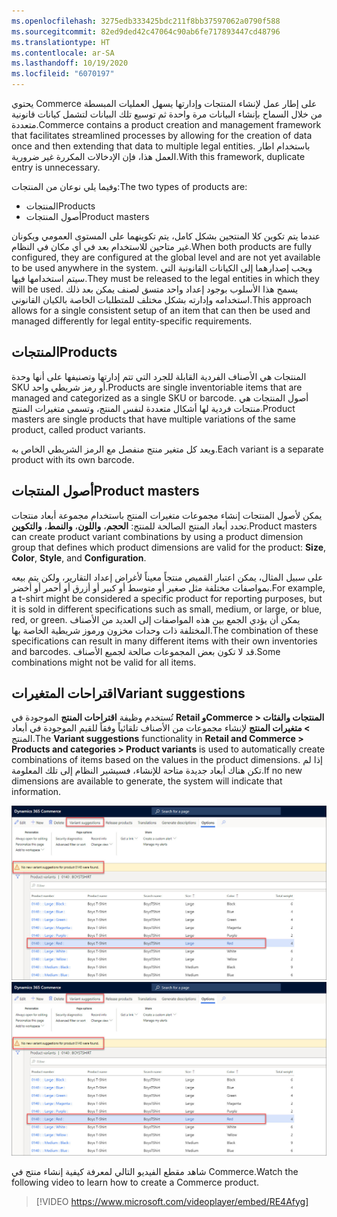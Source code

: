```yaml
---
ms.openlocfilehash: 3275edb333425bdc211f8bb37597062a0790f588
ms.sourcegitcommit: 82ed9ded42c47064c90ab6fe717893447cd48796
ms.translationtype: HT
ms.contentlocale: ar-SA
ms.lasthandoff: 10/19/2020
ms.locfileid: "6070197"
---
```

<span data-ttu-id="8f9ec-101">يحتوي Commerce على إطار عمل لإنشاء المنتجات وإدارتها يسهل العمليات المبسطة من خلال السماح بإنشاء البيانات مرة واحدة ثم توسيع تلك البيانات لتشمل كيانات قانونية متعددة.</span><span class="sxs-lookup"><span data-stu-id="8f9ec-101">Commerce contains a product creation and management framework that facilitates streamlined processes by allowing for the creation of data once and then extending that data to multiple legal entities.</span></span> <span data-ttu-id="8f9ec-102">باستخدام اطار العمل هذا، فإن الإدخالات المكررة غير ضرورية.</span><span class="sxs-lookup"><span data-stu-id="8f9ec-102">With this framework, duplicate entry is unnecessary.</span></span> 

<span data-ttu-id="8f9ec-103">وفيما يلي نوعان من المنتجات:</span><span class="sxs-lookup"><span data-stu-id="8f9ec-103">The two types of products are:</span></span> 

- <span data-ttu-id="8f9ec-104">المنتجات</span><span class="sxs-lookup"><span data-stu-id="8f9ec-104">Products</span></span>
- <span data-ttu-id="8f9ec-105">أصول المنتجات</span><span class="sxs-lookup"><span data-stu-id="8f9ec-105">Product masters</span></span>

<span data-ttu-id="8f9ec-106">عندما يتم تكوين كلا المنتجين بشكل كامل، يتم تكوينهما على المستوى العمومي ويكونان غير متاحين للاستخدام بعد في أي مكان في النظام.</span><span class="sxs-lookup"><span data-stu-id="8f9ec-106">When both products are fully configured, they are configured at the global level and are not yet available to be used anywhere in the system.</span></span> <span data-ttu-id="8f9ec-107">ويجب إصدارهما إلى الكيانات القانونية التي سيتم استخدامها فيها.</span><span class="sxs-lookup"><span data-stu-id="8f9ec-107">They must be released to the legal entities in which they will be used.</span></span> <span data-ttu-id="8f9ec-108">يسمح هذا الأسلوب بوجود إعداد واحد متسق لصنف يمكن بعد ذلك استخدامه وإدارته بشكل مختلف للمتطلبات الخاصة بالكيان القانوني.</span><span class="sxs-lookup"><span data-stu-id="8f9ec-108">This approach allows for a single consistent setup of an item that can then be used and managed differently for legal entity-specific requirements.</span></span> 

## <a name="products"></a><span data-ttu-id="8f9ec-109">المنتجات</span><span class="sxs-lookup"><span data-stu-id="8f9ec-109">Products</span></span>
<span data-ttu-id="8f9ec-110">المنتجات هي الأصناف الفردية القابلة للجرد التي تتم إدارتها وتصنيفها على أنها وحدة SKU أو رمز شريطي واحد.</span><span class="sxs-lookup"><span data-stu-id="8f9ec-110">Products are single inventoriable items that are managed and categorized as a single SKU or barcode.</span></span> <span data-ttu-id="8f9ec-111">أصول المنتجات هي منتجات فردية لها أشكال متعددة لنفس المنتج، وتسمى متغيرات المنتج.</span><span class="sxs-lookup"><span data-stu-id="8f9ec-111">Product masters are single products that have multiple variations of the same product, called product variants.</span></span> 

<span data-ttu-id="8f9ec-112">ويعد كل متغير منتج منفصل مع الرمز الشريطي الخاص به.</span><span class="sxs-lookup"><span data-stu-id="8f9ec-112">Each variant is a separate product with its own barcode.</span></span> 

## <a name="product-masters"></a><span data-ttu-id="8f9ec-113">أصول المنتجات</span><span class="sxs-lookup"><span data-stu-id="8f9ec-113">Product masters</span></span>
<span data-ttu-id="8f9ec-114">يمكن لأصول المنتجات إنشاء مجموعات متغيرات المنتج باستخدام مجموعة أبعاد منتجات تحدد أبعاد المنتج الصالحة للمنتج: **الحجم**، **واللون**، **والنمط**، **والتكوين**.</span><span class="sxs-lookup"><span data-stu-id="8f9ec-114">Product masters can create product variant combinations by using a product dimension group that defines which product dimensions are valid for the product: **Size**, **Color**, **Style**, and **Configuration**.</span></span> 

<span data-ttu-id="8f9ec-115">على سبيل المثال، يمكن اعتبار القميص منتجاً معيناً لأغراض إعداد التقارير، ولكن يتم بيعه بمواصفات مختلفة مثل صغير أو متوسط أو كبير أو أزرق أو أحمر أو أخضر.</span><span class="sxs-lookup"><span data-stu-id="8f9ec-115">For example, a t-shirt might be considered a specific product for reporting purposes, but it is sold in different specifications such as small, medium, or large, or blue, red, or green.</span></span> <span data-ttu-id="8f9ec-116">يمكن أن يؤدي الجمع بين هذه المواصفات إلى العديد من الأصناف المختلفة ذات وحدات مخزون ورموز شريطية الخاصة بها.</span><span class="sxs-lookup"><span data-stu-id="8f9ec-116">The combination of these specifications can result in many different items with their own inventories and barcodes.</span></span> <span data-ttu-id="8f9ec-117">قد لا تكون بعض المجموعات صالحة لجميع الأصناف.</span><span class="sxs-lookup"><span data-stu-id="8f9ec-117">Some combinations might not be valid for all items.</span></span> 

## <a name="variant-suggestions"></a><span data-ttu-id="8f9ec-118">اقتراحات المتغيرات</span><span class="sxs-lookup"><span data-stu-id="8f9ec-118">Variant suggestions</span></span>
<span data-ttu-id="8f9ec-119">تُستخدم وظيفة **اقتراحات المنتج** الموجودة في **Retail وCommerce > المنتجات والفئات > متغيرات المنتج** لإنشاء مجموعات من الأصناف تلقائياً وفقاً للقيم الموجودة في أبعاد المنتج.</span><span class="sxs-lookup"><span data-stu-id="8f9ec-119">The **Variant suggestions** functionality in **Retail and Commerce > Products and categories > Product variants** is used to automatically create combinations of items based on the values in the product dimensions.</span></span> <span data-ttu-id="8f9ec-120">إذا لم تكن هناك أبعاد جديدة متاحة للإنشاء، فسيشير النظام إلى تلك المعلومة.</span><span class="sxs-lookup"><span data-stu-id="8f9ec-120">If no new dimensions are available to generate, the system will indicate that information.</span></span>
 
 
<span data-ttu-id="8f9ec-121">[ ![لقطة شاشة لعلامة تبويب ‏‫اقتراحات المتغيرات‬](../media/variant-suggestions-ssm.jpg) ](../media/variant-suggestions-ssm.jpg#lightbox)</span><span class="sxs-lookup"><span data-stu-id="8f9ec-121">[ ![Screenshot of the Variant suggestions tab](../media/variant-suggestions-ssm.jpg) ](../media/variant-suggestions-ssm.jpg#lightbox)</span></span>

<span data-ttu-id="8f9ec-122">شاهد مقطع الفيديو التالي لمعرفة كيفية إنشاء منتج في Commerce.</span><span class="sxs-lookup"><span data-stu-id="8f9ec-122">Watch the following video to learn how to create a Commerce product.</span></span>

 > [!VIDEO https://www.microsoft.com/videoplayer/embed/RE4Afyg]
